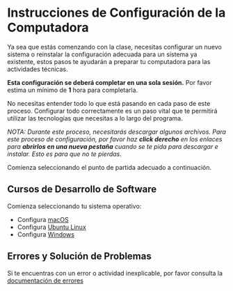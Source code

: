 ﻿# Instrucciones de Configuración de la Computadora

Ya sea que estás comenzando con la clase, necesitas configurar un nuevo sistema o reinstalar la configuración adecuada para un sistema ya existente, estos pasos te ayudarán a preparar tu computadora para las actividades técnicas.

**Esta configuración se deberá completar en una sola sesión.** Por favor estima un mínimo de **1** hora para completarla.

No necesitas entender todo lo que está pasando en cada paso de este proceso. Configurar todo correctamente es un paso vital que te permitirá utilizar las tecnologías que necesitas a lo largo del programa.

*NOTA: Durante este proceso, necesitarás descargar algunos archivos. Para este proceso de configuración, por favor haz **click derecho** en los enlaces para **abrirlos en una nueva pestaña** cuando se te pida para descargar e instalar. Esto es para que no te pierdas.*

Comienza seleccionando el punto de partida adecuado a continuación.

## Cursos de Desarrollo de Software

Comienza seleccionando tu sistema operativo:

- Configura [macOS](./system-setup/mac/README.md)
- Configura [Ubuntu Linux](./system-setup/linux/README.md)
- Configura [Windows](./system-setup/windows/README.md)

<!--
## Ops y Cursos de Ciberseguridad

- Configura [todos los sistemas operativos](./ops-setup/1-update.md)
-->

## Errores y Solución de Problemas

Si te encuentras con un error o actividad inexplicable, por favor consulta la [documentación de errores](./error/error.md)
